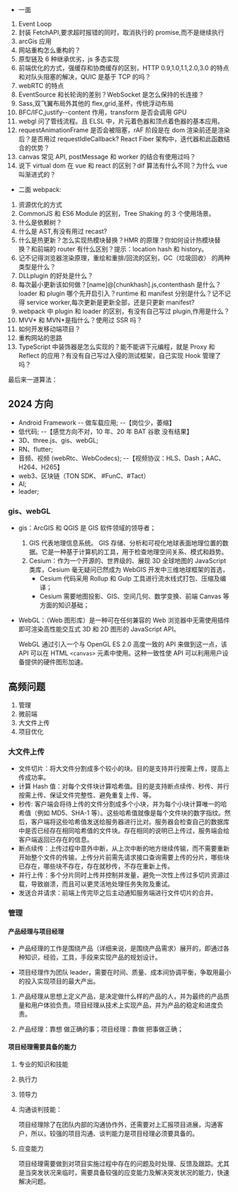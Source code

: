 - 一面

1. Event Loop
2. 封装 FetchAPI,要求超时报错的同时，取消执行的 promise,而不是继续执行
3. arcGis 应用
4. 网站重构怎么重构的？
5. 原型链及 6 种继承优劣，js 多态实现
6. 前端优化的方式，强缓存和协商缓存的区别，HTTP 0.9,1.0,1.1,2.0,3.0 的特点和对队头阻塞的解决，QUIC 是基于 TCP 的吗？
7. webRTC 的特点
8. EventSource 和长轮询的差别？WebSocket 是怎么保持的长连接？
9. Sass,双飞翼布局外其他的 flex,grid,圣杯，传统浮动布局
10. BFC/IFC,justify--content 作用，transform 是否会调用 GPU
11. webgl 问了管线流程。且 ELSL 中，片元着色器和顶点着色器的基本应用。
12. requestAnimationFrame 是否会被阻塞，rAF 阶段是在 dom 渲染前还是渲染后？是否用过 requestIdleCallback? React Fiber 架构中，迭代器和此函数结合的优势？
13. canvas 常见 API, postMessage 和 worker 的结合有使用过吗？
14. 说下 virtual dom 在 vue 和 react 的区别？dif 算法有什么不同？为什么 vue 叫渐进式的？

- 二面 webpack:

1. 资源优化的方式
2. CommonJS 和 ES6 Module 的区别，Tree Shaking 的 3 个使用场景。
3. 什么是依赖树？
4. 什么是 AST,有没有用过 recast?
5. 什么是热更新？怎么实现热模块替换？HMR 的原理？你如何设计热模块替换？和前端的 router 有什么区别？提示：location hash 和 history。
6. 记不记得浏览器渲染原理，重绘和重排/回流的区别，GC（垃圾回收） 的两种类型是什么？
7. DLLplugin 的好处是什么？
8. 每次最小更新该如何做？[name]@[chunkhash].js,contenthash 是什么？loader 和 plugin 哪个先开启引入？runtime 和 manifest 分别是什么？记不记得 service worker,每次更新是更新全部，还是只更新 manifest?
9. webpack 中 plugin 和 loader 的区别，有没有自己写过 plugin,作用是什么？
10. MVV* 和 MVN*是指什么？使用过 SSR 吗？
11. 如何开发移动端项目？
12. 重构网站的思路
13. TypeScript 中装饰器是怎么实现的？能不能讲下元编程，就是 Proxy 和 Reflect 的应用？有没有自己写过入侵的测试框架，自己实现 Hook 管理了吗？

最后来一道算法：

## 2024 方向

- Android Framework -- 做车载应用; --【岗位少，萎缩】
- 低代码; --【感觉方向不对，10 年、20 年 BAT 谷歌 没有结果】
- 3D、three.js、gis、webGL;
- RN、flutter;
- 音频、视频 (webRtc、WebCodecs); --【视频协议：HLS、Dash；AAC、H264、H265】
- web3、区块链（TON SDK、 #FunC、#Tact）
- AI;
- leader;

### gis、webGL

- gis：ArcGIS 和 QGIS 是 GIS 软件领域的领导者；

  1. GIS 代表地理信息系统。 GIS 存储、分析和可视化地球表面地理位置的数据。它是一种基于计算机的工具，用于检查地理空间关系、模式和趋势。
  2. Cesium：作为一个开源的、世界级的、展现 3D 全球地图的 JavaScript 类库，Cesium 毫无疑问已然成为 WebGIS 开发中三维地球框架的首选，
     - Cesium 代码采用 Rollup 和 Gulp 工具进行流水线式打包、压缩及编译；
     - Cesium 需要地图投影、GIS、空间几何、数学变换、前端 Canvas 等方面的知识基础；

- WebGL：（Web 图形库）是一种可在任何兼容的 Web 浏览器中无需使用插件即可渲染高性能交互式 3D 和 2D 图形的 JavaScript API。

  WebGL 通过引入一个与 OpenGL ES 2.0 高度一致的 API 来做到这一点，该 API 可以在 HTML `<canvas>` 元素中使用。这种一致性使 API 可以利用用户设备提供的硬件图形加速。

## 高频问题

1. 管理
2. 微前端
3. 大文件上传
4. 项目优化

### 大文件上传

- 文件切片：将大文件分割成多个较小的块。目的是支持并行按需上传，提高上传成功率。
- 计算 Hash 值：对每个文件块计算哈希值。目的是支持断点续传、秒传、并行按需上传、保证文件完整性、避免重复上传、等。
- 秒传: 客户端会将待上传的文件分割成多个小块，并为每个小块计算唯一的哈希值（例如 MD5、SHA-1 等）。这些哈希值就像是每个文件块的数字指纹。然后，客户端将这些哈希值发送给服务器进行比对。服务器会检查自己的数据库中是否已经存在相同哈希值的文件块。存在相同的说明已上传过，服务端会给客户端返回已存在的信息。
- 断点续传：上传过程中意外中断，从上次中断的地方继续传输，而不需要重新开始整个文件的传输，上传分片前需先请求接口查询需要上传的分片，哪些块已存在，哪些块不存在，存在就秒传，不存在重新上传。
- 并行上传：多个分片同时上传并控制并发量，避免一次性上传过多切片资源过载，导致崩溃，而且可以更灵活地处理任务失败及重试。
- 发送合并请求：前端上传完毕之后主动通知服务端进行文件切片的合并。

### 管理

#### 产品经理与项目经理

- 产品经理的工作是围绕产品（详细来说，是围绕产品需求）展开的，即通过各种知识，经验，工具，手段来实现产品的规划设计。

- 项目经理作为团队 leader，需要在时间、质量、成本间协调平衡，争取用最小的投入实现项目的最大产出。

1. 产品经理从思想上定义产品，是决定做什么样的产品的人，并为最终的产品质量和用户体验负责。项目经理从技术上实现产品，并为产品的稳定和进度负责。

2. 产品经理：靠想 做正确的事；项目经理：靠做 把事做正确；

#### 项目经理需要具备的能力

1. 专业的知识和技能
2. 执行力
3. 领导力
4. 沟通谈判技能：

   项目经理除了在团队内部的沟通协作外，还需要对上汇报项目进展，沟通客户，所以，较强的项目沟通、谈判能力是项目经理必须要具备的。

5. 应变能力

   项目经理需要做到对项目实施过程中存在的问题及时处理、反馈及跟踪。尤其是当突发状况来临时，需要具备较强的应变能力及解决突发状况的能力，快速解决问题。
